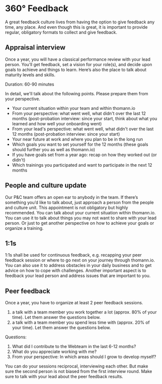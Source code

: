 # 360° Feedback

A great feedback culture lives from having the option to give feedback any time, any place. And even though this is great, it is important to provide regular, obligatory formats to collect and give feedback.

## Appraisal interview

Once a year, you will have a classical performance review with your lead person. You’ll get feedback, set a vision for your role(s), and decide upon goals to achieve and things to learn. Here’s also the place to talk about maturity levels and skills.

Duration: 60-90 minutes

In detail, we'll talk about the following points. Please prepare them from your perspective.
- Your current situation within your team and within thomann.io
- From your perspective: what went well, what didn't over the last 12 months (post-probation interview: since your start, think about what you learned and how well your onboarding went)
- From your lead's perspective: what went well, what didn't over the last 12 months (post-probation interview: since your start)
- Your near future at work and where you plan to be in the long run
- Which goals you want to set yourself for the 12 months (these goals should further you as well as thomann.io)
- If you have goals set from a year ago: recap on how they worked out (or didn't)
- Which trainings you participated and want to participate in the next 12 months

## People and culture update

Our P&C team offers an open ear to anybody in the team. If there’s something you’d like to talk about, just approach a person from the people and culture unit. This appointment is not obligatory but highly recommended. You can talk about your current situation within thomann.io. You can use it to talk about things you may not want to share with your lead person. Or just to get another perspective on how to achieve your goals or organize a training.

## 1:1s

1:1s shall be used for continuous feedback, e.g. recapping your peer feedback session or where to go next on your journey through thomann.io. You can also use it to address obstacles in your daily business and to get advice on how to cope with challenges. Another important aspect is to feedback your lead person and address issues that are important to you.

## Peer feedback

Once a year, you have to organize at least 2 peer feedback sessions.

1. a talk with a team member you work together a lot (approx. 80% of your time). Let them answer the questions below.
2. a talk with a team member you spend less time with (approx. 20% of your time). Let them answer the questions below.

Questions:

1. What did I contribute to the Webteam in the last 6-12 months?
2. What do you appreciate working with me?
3. From your perspective: In which areas should I grow to develop myself?

You can do your sessions reciprocal, interviewing each other. But make sure the second person is not biased from the first interview round. Make sure to talk with your lead about the peer feedback results.
